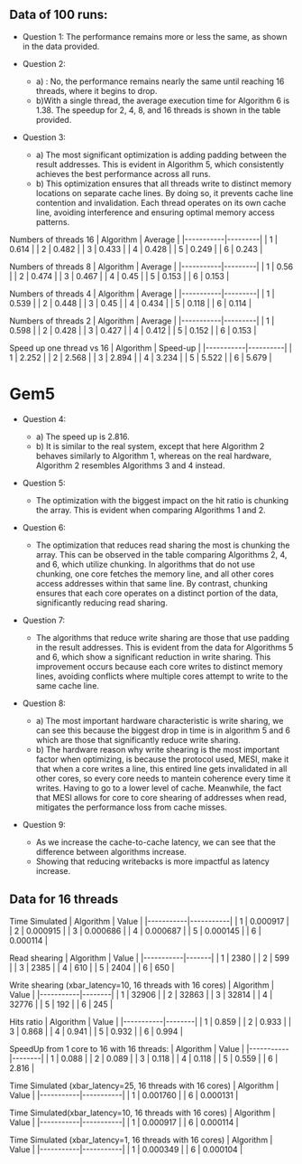 ## Data of 100 runs:

- Question 1: The performance remains more or less the same, as shown in the data provided.
- Question 2:
    - a) : No, the performance remains nearly the same until reaching 16 threads, where it begins to drop.
    - b)With a single thread, the average execution time for Algorithm 6 is 1.38. The speedup for 2, 4, 8, and 16 threads is shown in the table provided.

- Question 3:
    - a) The most significant optimization is adding padding between the result addresses. This is evident in Algorithm 5, which consistently achieves the best performance across all runs.
    - b) This optimization ensures that all threads write to distinct memory locations on separate cache lines. By doing so, it prevents cache line contention and invalidation. Each thread operates on its own cache line, avoiding interference and ensuring optimal memory access patterns.

Numbers of threads 16
| Algorithm | Average |
|-----------|---------|
| 1         | 0.614   |
| 2         | 0.482   |
| 3         | 0.433   |
| 4         | 0.428   |
| 5         | 0.249   |
| 6         | 0.243   |

Numbers of threads 8
| Algorithm | Average |
|-----------|---------|
| 1         | 0.56    |
| 2         | 0.474   |
| 3         | 0.467   |
| 4         | 0.45    |
| 5         | 0.153   |
| 6         | 0.153   |

Numbers of threads 4
| Algorithm | Average |
|-----------|---------|
| 1         | 0.539   |
| 2         | 0.448   |
| 3         | 0.45    |
| 4         | 0.434   |
| 5         | 0.118   |
| 6         | 0.114   |

Numbers of threads 2
| Algorithm | Average |
|-----------|---------|
| 1         | 0.598   |
| 2         | 0.428   |
| 3         | 0.427   |
| 4         | 0.412   |
| 5         | 0.152   |
| 6         | 0.153   |

Speed up one thread vs 16
| Algorithm | Speed-up |
|-----------|----------|
| 1         | 2.252    |
| 2         | 2.568    |
| 3         | 2.894    |
| 4         | 3.234    |
| 5         | 5.522    |
| 6         | 5.679    |


# Gem5

- Question 4:
    - a) The speed up is 2.816.
    - b) It is similar to the real system, except that here Algorithm 2 behaves similarly to Algorithm 1, whereas on the real hardware, Algorithm 2 resembles Algorithms 3 and 4 instead.
- Question 5:
    - The optimization with the biggest impact on the hit ratio is chunking the array. This is evident when comparing Algorithms 1 and 2.
- Question 6:
     - The optimization that reduces read sharing the most is chunking the array. This can be observed in the table comparing Algorithms 2, 4, and 6, which utilize chunking. In algorithms that do not use chunking, one core fetches the memory line, and all other cores access addresses within that same line. By contrast, chunking ensures that each core operates on a distinct portion of the data, significantly reducing read sharing.

- Question 7:
    - The algorithms that reduce write sharing are those that use padding in the result addresses. This is evident from the data for Algorithms 5 and 6, which show a significant reduction in write sharing. This improvement occurs because each core writes to distinct memory lines, avoiding conflicts where multiple cores attempt to write to the same cache line.
- Question 8:
    - a) The most important hardware characteristic is write sharing, we can see this because
    the biggest drop in time is in algorithm 5 and 6 which are those that significantly reduce
    write sharing.
    - b) The hardware reason why write shearing is the most important factor when optimizing, is because
        the protocol used, MESI, make it that when a core writes a line, this entired line gets invalidated
        in all other cores, so every core needs to mantein coherence every time it writes.
      Having to go to a lower level of cache.
        Meanwhile, the fact that MESI allows for core to core shearing of addresses when read, mitigates the performance
        loss from cache misses.
- Question 9:
    - As we increase the cache-to-cache latency, we can see that the difference between algorithms increase.
    - Showing that reducing writebacks is more impactful as latency increase.

## Data for 16 threads

Time Simulated
| Algorithm | Value     |
|-----------|-----------|
| 1         | 0.000917  |
| 2         | 0.000915  |
| 3         | 0.000686  |
| 4         | 0.000687  |
| 5         | 0.000145  |
| 6         | 0.000114  |

Read shearing
| Algorithm | Value |
|-----------|-------|
| 1         | 2380  |
| 2         | 599   |
| 3         | 2385  |
| 4         | 610   |
| 5         | 2404  |
| 6         | 650   |

Write shearing (xbar_latency=10, 16 threads with 16 cores)
| Algorithm | Value  |
|-----------|--------|
| 1         | 32906  |
| 2         | 32863  |
| 3         | 32814  |
| 4         | 32776  |
| 5         | 192    |
| 6         | 245    |

Hits ratio
| Algorithm | Value  |
|-----------|--------|
| 1         | 0.859  |
| 2         | 0.933  |
| 3         | 0.868  |
| 4         | 0.941  |
| 5         | 0.932  |
| 6         | 0.994  |


SpeedUp from 1 core to 16 with 16 threads:
| Algorithm | Value  |
|-----------|--------|
| 1         | 0.088  |
| 2         | 0.089  |
| 3         | 0.118  |
| 4         | 0.118  |
| 5         | 0.559  |
| 6         | 2.816  |


Time Simulated (xbar_latency=25, 16 threads with 16 cores)
| Algorithm | Value     |
|-----------|-----------|
| 1         | 0.001760  |
| 6         | 0.000131  |

Time Simulated(xbar_latency=10, 16 threads with 16 cores)
| Algorithm | Value     |
|-----------|-----------|
| 1         | 0.000917  |
| 6         | 0.000114  |

Time Simulated (xbar_latency=1, 16 threads with 16 cores)
| Algorithm | Value     |
|-----------|-----------|
| 1         | 0.000349  |
| 6         | 0.000104  |

